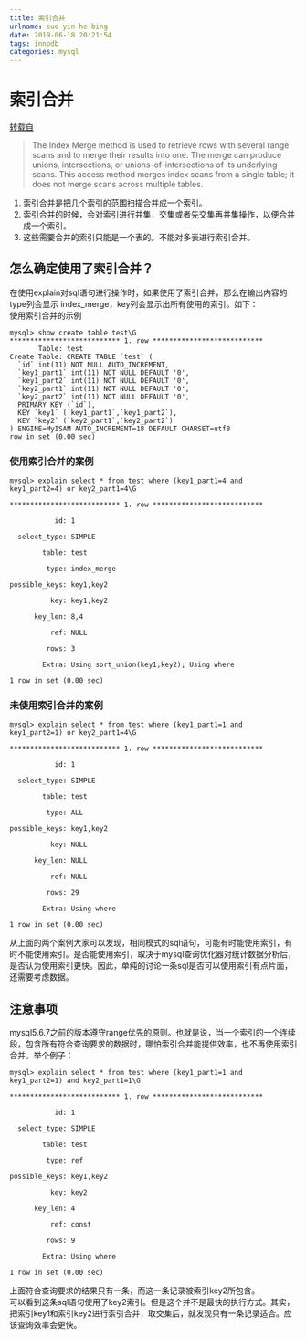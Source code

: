 ```yaml
---
title: 索引合并
urlname: suo-yin-he-bing
date: 2019-06-18 20:21:54
tags: innodb
categories: mysql
---
```

# 索引合并

[转载自](https://www.cnblogs.com/zhuifeng-mayi/p/9291503.html)
> The Index Merge method is used to retrieve rows with several range scans and to merge their results into one. The merge can produce unions, intersections, or unions-of-intersections of its underlying scans. This access method merges index scans from a single table; it does not merge scans across multiple tables.

<!--more-->

1. 索引合并是把几个索引的范围扫描合并成一个索引。
1. 索引合并的时候，会对索引进行并集，交集或者先交集再并集操作，以便合并成一个索引。
1. 这些需要合并的索引只能是一个表的。不能对多表进行索引合并。

## 怎么确定使用了索引合并？
在使用explain对sql语句进行操作时，如果使用了索引合并，那么在输出内容的type列会显示 index_merge，key列会显示出所有使用的索引。如下：<br />使用索引合并的示例

```
mysql> show create table test\G
*************************** 1. row ***************************
       Table: test
Create Table: CREATE TABLE `test` (
  `id` int(11) NOT NULL AUTO_INCREMENT,
  `key1_part1` int(11) NOT NULL DEFAULT '0',
  `key1_part2` int(11) NOT NULL DEFAULT '0',
  `key2_part1` int(11) NOT NULL DEFAULT '0',
  `key2_part2` int(11) NOT NULL DEFAULT '0',
  PRIMARY KEY (`id`),
  KEY `key1` (`key1_part1`,`key1_part2`),
  KEY `key2` (`key2_part1`,`key2_part2`)
) ENGINE=MyISAM AUTO_INCREMENT=18 DEFAULT CHARSET=utf8
row in set (0.00 sec)
```

### 使用索引合并的案例

```
mysql> explain select * from test where (key1_part1=4 and key1_part2=4) or key2_part1=4\G

*************************** 1. row ***************************

           id: 1

  select_type: SIMPLE

        table: test

         type: index_merge

possible_keys: key1,key2

          key: key1,key2

      key_len: 8,4

          ref: NULL

         rows: 3

        Extra: Using sort_union(key1,key2); Using where

1 row in set (0.00 sec)
```

### 未使用索引合并的案例

```
mysql> explain select * from test where (key1_part1=1 and key1_part2=1) or key2_part1=4\G

*************************** 1. row ***************************

           id: 1

  select_type: SIMPLE

        table: test

         type: ALL

possible_keys: key1,key2

          key: NULL

      key_len: NULL

          ref: NULL

         rows: 29

        Extra: Using where

1 row in set (0.00 sec)
```

从上面的两个案例大家可以发现，相同模式的sql语句，可能有时能使用索引，有时不能使用索引。是否能使用索引，取决于mysql查询优化器对统计数据分析后，是否认为使用索引更快。因此，单纯的讨论一条sql是否可以使用索引有点片面，还需要考虑数据。

## 注意事项
mysql5.6.7之前的版本遵守range优先的原则。也就是说，当一个索引的一个连续段，包含所有符合查询要求的数据时，哪怕索引合并能提供效率，也不再使用索引合并。举个例子：

```
mysql> explain select * from test where (key1_part1=1 and key1_part2=1) and key2_part1=1\G

*************************** 1. row ***************************

           id: 1

  select_type: SIMPLE

        table: test

         type: ref

possible_keys: key1,key2

          key: key2

      key_len: 4

          ref: const

         rows: 9

        Extra: Using where

1 row in set (0.00 sec)
```
上面符合查询要求的结果只有一条，而这一条记录被索引key2所包含。<br />可以看到这条sql语句使用了key2索引。但是这个并不是最快的执行方式。其实，把索引key1和索引key2进行索引合并，取交集后，就发现只有一条记录适合。应该查询效率会更快。